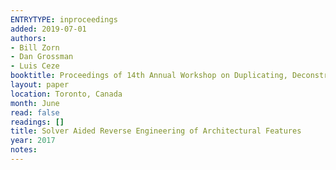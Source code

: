 ```yaml
---
ENTRYTYPE: inproceedings
added: 2019-07-01
authors:
- Bill Zorn
- Dan Grossman
- Luis Ceze
booktitle: Proceedings of 14th Annual Workshop on Duplicating, Deconstructing and Debunking (ISCAWDDD)
layout: paper
location: Toronto, Canada
month: June
read: false
readings: []
title: Solver Aided Reverse Engineering of Architectural Features
year: 2017
notes:
---
```

